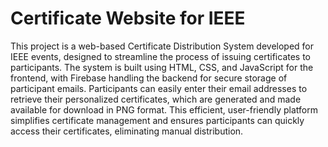 # Certificate Website for IEEE
This project is a web-based Certificate Distribution System developed for IEEE events, designed to streamline the process of issuing certificates to participants. The system is built using HTML, CSS, and JavaScript for the frontend, with Firebase handling the backend for secure storage of participant emails. Participants can easily enter their email addresses to retrieve their personalized certificates, which are generated and made available for download in PNG format. This efficient, user-friendly platform simplifies certificate management and ensures participants can quickly access their certificates, eliminating manual distribution.

